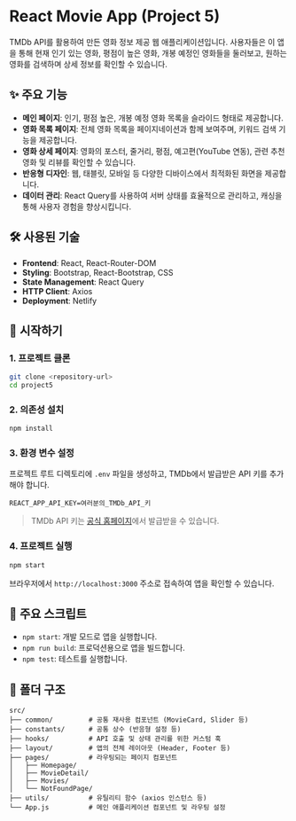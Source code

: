 # React Movie App (Project 5)

TMDb API를 활용하여 만든 영화 정보 제공 웹 애플리케이션입니다. 사용자들은 이 앱을 통해 현재 인기 있는 영화, 평점이 높은 영화, 개봉 예정인 영화들을 둘러보고, 원하는 영화를 검색하며 상세 정보를 확인할 수 있습니다.

## ✨ 주요 기능

- **메인 페이지**: 인기, 평점 높은, 개봉 예정 영화 목록을 슬라이드 형태로 제공합니다.
- **영화 목록 페이지**: 전체 영화 목록을 페이지네이션과 함께 보여주며, 키워드 검색 기능을 제공합니다.
- **영화 상세 페이지**: 영화의 포스터, 줄거리, 평점, 예고편(YouTube 연동), 관련 추천 영화 및 리뷰를 확인할 수 있습니다.
- **반응형 디자인**: 웹, 태블릿, 모바일 등 다양한 디바이스에서 최적화된 화면을 제공합니다.
- **데이터 관리**: React Query를 사용하여 서버 상태를 효율적으로 관리하고, 캐싱을 통해 사용자 경험을 향상시킵니다.

## 🛠️ 사용된 기술

- **Frontend**: React, React-Router-DOM
- **Styling**: Bootstrap, React-Bootstrap, CSS
- **State Management**: React Query
- **HTTP Client**: Axios
- **Deployment**: Netlify

## 🚀 시작하기

### 1. 프로젝트 클론

```bash
git clone <repository-url>
cd project5
```

### 2. 의존성 설치

```bash
npm install
```

### 3. 환경 변수 설정

프로젝트 루트 디렉토리에 `.env` 파일을 생성하고, TMDb에서 발급받은 API 키를 추가해야 합니다.

```
REACT_APP_API_KEY=여러분의_TMDb_API_키
```

> TMDb API 키는 [공식 홈페이지](https://www.themoviedb.org/settings/api)에서 발급받을 수 있습니다.

### 4. 프로젝트 실행

```bash
npm start
```

브라우저에서 `http://localhost:3000` 주소로 접속하여 앱을 확인할 수 있습니다.

## 📜 주요 스크립트

- `npm start`: 개발 모드로 앱을 실행합니다.
- `npm run build`: 프로덕션용으로 앱을 빌드합니다.
- `npm test`: 테스트를 실행합니다.

## 📁 폴더 구조

```
src/
├── common/         # 공통 재사용 컴포넌트 (MovieCard, Slider 등)
├── constants/      # 공통 상수 (반응형 설정 등)
├── hooks/          # API 호출 및 상태 관리를 위한 커스텀 훅
├── layout/         # 앱의 전체 레이아웃 (Header, Footer 등)
├── pages/          # 라우팅되는 페이지 컴포넌트
│   ├── Homepage/
│   ├── MovieDetail/
│   ├── Movies/
│   └── NotFoundPage/
├── utils/          # 유틸리티 함수 (axios 인스턴스 등)
└── App.js          # 메인 애플리케이션 컴포넌트 및 라우팅 설정
```